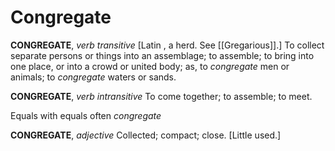 # Congregate

**CONGREGATE**, _verb transitive_ \[Latin , a herd. See [[Gregarious]].\] To collect separate persons or things into an assemblage; to assemble; to bring into one place, or into a crowd or united body; as, to _congregate_ men or animals; to _congregate_ waters or sands.

**CONGREGATE**, _verb intransitive_ To come together; to assemble; to meet.

Equals with equals often _congregate_

**CONGREGATE**, _adjective_ Collected; compact; close. \[Little used.\]